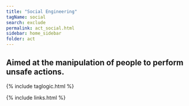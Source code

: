 ```yaml
---
title: "Social Engineering"
tagName: social
search: exclude
permalink: act_social.html
sidebar: home_sidebar
folder: act
---
```


## Aimed at the manipulation of people to perform unsafe actions.

{% include taglogic.html %}

{% include links.html %}

